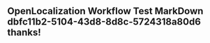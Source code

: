 <properties
ms.topic="hero-topic"
ms.test1="hero-topic"
ms.test2="test"/>

## OpenLocalization Workflow Test MarkDown dbfc11b2-5104-43d8-8d8c-5724318a80d6 thanks!
